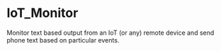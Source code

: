 # IoT_Monitor
Monitor text based output from an IoT (or any) remote device and send phone text based on particular events.  
